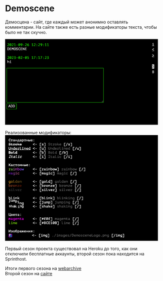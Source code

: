 # Demoscene
Демосцена - сайт, где каждый может анонимно оставлять комментарии.
На сайте также есть разные модификаторы текста, чтобы было не так скучно.

![chat](./images/DemosceneChat.png)

Реализованные модификаторы:
![modifiers](./images/DemosceneModifiers.png)

Первый сезон проекта существовал на Heroku до того, как они отключили бесплатные аккаунты, второй сезон пока находится на Sprinthost. 

Итоги первого сезона на [webarchive](https://web.archive.org/web/20221130191402/https://demoscene.herokuapp.com/)  
Второй сезон на [сайте](http://f0749945.xsph.ru/Demoscene/)